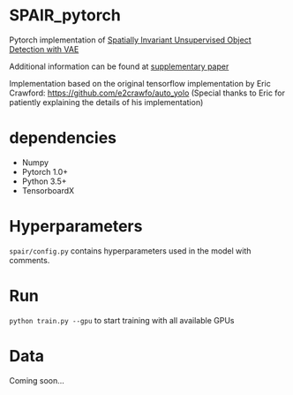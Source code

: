 
# SPAIR_pytorch
Pytorch implementation of [Spatially Invariant Unsupervised Object Detection with VAE](https://research.fb.com/wp-content/uploads/2018/12/Spatially-Invariant-Unsupervised-Object-Detection-with-Convolutional-Neural-Networks.pdf?) 

Additional information can be found at [supplementary paper](http://e2crawfo.github.io/pdfs/aaai_2019_supplementary.pdf)

Implementation based on the original tensorflow implementation by Eric Crawford: https://github.com/e2crawfo/auto_yolo 
(Special thanks to Eric for patiently explaining the details of his implementation)

# dependencies

* Numpy
* Pytorch 1.0+
* Python 3.5+ 
* TensorboardX

# Hyperparameters 
`spair/config.py` contains hyperparameters used in the model with comments. 

# Run
`python train.py --gpu` to start training with all available GPUs

# Data
Coming soon... 



